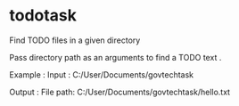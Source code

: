 # todotask
Find TODO files  in a given directory

Pass directory path as an arguments to find a TODO text .

Example : 
Input : C:/User/Documents/govtechtask

Output : File path: C:/User/Documents/govtechtask/hello.txt


